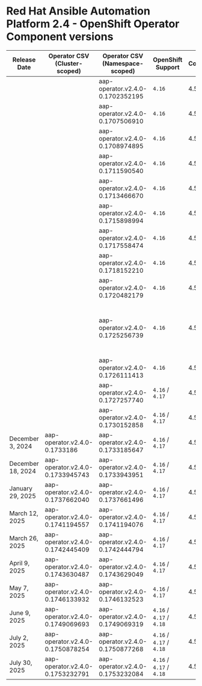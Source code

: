 # Red Hat Ansible Automation Platform 2.4 - OpenShift Operator Component versions

| Release Date      | Operator CSV (Cluster-scoped)    | Operator CSV (Namespace-scoped)  | OpenShift Support        | Controller | EDA   | Hub   | Lightspeed | Receptor | Release Notes                                                                                                                                                                            | Notes                                   |
| ----------------- | -------------------------------- | -------------------------------- | ------------------------ | ---------- | ----- | ----- | ---------- | -------- | ---------------------------------------------------------------------------------------------------------------------------------------------------------------------------------------- | --------------------------------------- |
| | | aap-operator.v2.4.0-0.1702352195 | `4.16` | 4.5.0 | | | | 1.4.3 | | |
| | | aap-operator.v2.4.0-0.1707506910 | `4.16` | 4.5.1 | | | | 1.4.3 | | |
| | | aap-operator.v2.4.0-0.1708974895 | `4.16` | 4.5.2 | | | | 1.4.4 | | |
| | | aap-operator.v2.4.0-0.1711590540 | `4.16` | 4.5.5 | | | | 1.4.5 | | |
| | | aap-operator.v2.4.0-0.1713466670 | `4.16` | 4.5.6 | | | | 1.4.5 | | |
| | | aap-operator.v2.4.0-0.1715898994 | `4.16` | 4.5.6 | | | | 1.4.5 | | |
| | | aap-operator.v2.4.0-0.1717558474 | `4.16` | 4.5.7 | | | | 1.4.8 | | |
| | | aap-operator.v2.4.0-0.1718152210 | `4.16` | 4.5.7 | | | | 1.4.8 | | |
| | | aap-operator.v2.4.0-0.1720482179 | `4.16` | 4.5.8 | | | | 1.4.8 | | |
| | | aap-operator.v2.4.0-0.1725256739 | `4.16` | 4.5.x | | | | | | DEAD release due to ose-kube-rbac-proxy |
| | | aap-operator.v2.4.0-0.1726111413 | `4.16` | 4.5.11 | | | | 1.4.8 | | |
| | | aap-operator.v2.4.0-0.1727257740 | `4.16` / `4.17` | 4.5.12 | | | | 1.4.8 | | |
| | | aap-operator.v2.4.0-0.1730152858 | `4.16` / `4.17` | 4.5.12 | | | | 1.4.9 | | |
| December 3, 2024 | aap-operator.v2.4.0-0.1733186 | aap-operator.v2.4.0-0.1733185647 | `4.16` / `4.17` | 4.5.13 | 1.0.7 | 4.9.2 | 2.4.241127 | 1.5.1 | [Release Notes](https://docs.redhat.com/en/documentation/red_hat_ansible_automation_platform/2.4/html-single/red_hat_ansible_automation_platform_release_notes/index#async-24-6-3-dec) | |
| December 18, 2024 | aap-operator.v2.4.0-0.1733945743 | aap-operator.v2.4.0-0.1733943951 | `4.16` / `4.17` | 4.5.15 | 1.0.7 | 4.9.2 | 2.4.241210 | 1.5.1 | [Release Notes](https://docs.redhat.com/en/documentation/red_hat_ansible_automation_platform/2.4/html-single/red_hat_ansible_automation_platform_release_notes/index#async-24-12-18-dec) | |
| January 29, 2025 | aap-operator.v2.4.0-0.1737662040 | aap-operator.v2.4.0-0.1737661496 | `4.16` / `4.17` | 4.5.17 | 1.0.7 | 4.9.2 | 2.4.250121 | 1.5.1 | [Release Notes](https://docs.redhat.com/en/documentation/red_hat_ansible_automation_platform/2.4/html-single/red_hat_ansible_automation_platform_release_notes/index#async-24-20250129) | |
| March 12, 2025 | aap-operator.v2.4.0-0.1741194557 | aap-operator.v2.4.0-0.1741194076 | `4.16` / `4.17` | 4.5.19 | 1.0.7 | 4.9.2 | 2.4.250225 | 1.5.3 | [Release Notes](https://docs.redhat.com/en/documentation/red_hat_ansible_automation_platform/2.4/html-single/red_hat_ansible_automation_platform_release_notes/index#async-24-20250312) | |
| March 26, 2025 | aap-operator.v2.4.0-0.1742445409 | aap-operator.v2.4.0-0.1742444794 | `4.16` / `4.17` | 4.5.20 | 1.0.7 | 4.9.3 | 2.4.250225 | 1.5.3 | [Release Notes](https://docs.redhat.com/en/documentation/red_hat_ansible_automation_platform/2.4/html-single/red_hat_ansible_automation_platform_release_notes/index#async-24-20250326) | |
| April 9, 2025 | aap-operator.v2.4.0-0.1743630487 | aap-operator.v2.4.0-0.1743629049 | `4.16` / `4.17` | 4.5.21 | 1.0.7 | 4.9.3 | 2.4.250225 | 1.5.3 | [Release Notes](https://docs.redhat.com/en/documentation/red_hat_ansible_automation_platform/2.4/html-single/red_hat_ansible_automation_platform_release_notes/index#async-24-20250409) | |
| May 7, 2025 | aap-operator.v2.4.0-0.1746133932 | aap-operator.v2.4.0-0.1746132523 | `4.16` / `4.17` | 4.5.22 | 1.0.7 | 4.9.3 | 2.4.250225 | 1.5.5 | [Release Notes](https://docs.redhat.com/en/documentation/red_hat_ansible_automation_platform/2.4/html-single/red_hat_ansible_automation_platform_release_notes/index#async-24-202500507) | |
| June 9, 2025 | aap-operator.v2.4.0-0.1749069693 | aap-operator.v2.4.0-0.1749069319 | `4.16` / `4.17` / `4.18` | 4.5.23 | 1.0.7 | 4.9.4 | 2.4.250225 | 1.5.5 | [Release Notes](https://docs.redhat.com/en/documentation/red_hat_ansible_automation_platform/2.4/html-single/red_hat_ansible_automation_platform_release_notes/index#async-24-202500609) | |
| July 2, 2025 | aap-operator.v2.4.0-0.1750878254 | aap-operator.v2.4.0-0.1750877268 | `4.16` / `4.17` / `4.18` | 4.5.24 | 1.0.7 | 4.9.4 | 2.4.250225 | 1.5.7 | [Release Notes](https://docs.redhat.com/en/documentation/red_hat_ansible_automation_platform/2.4/html-single/red_hat_ansible_automation_platform_release_notes/index#async-24-20250702) | |
| July 30, 2025 | aap-operator.v2.4.0-0.1753232791 | aap-operator.v2.4.0-0.1753232084 | `4.16` / `4.17` / `4.18` | 4.5.24 | 1.0.7 | 4.9.4 | 2.4.250225 | 1.5.7 | [Release Notes](https://docs.redhat.com/en/documentation/red_hat_ansible_automation_platform/2.4/html-single/red_hat_ansible_automation_platform_release_notes/index#async-24-20250730) | |
